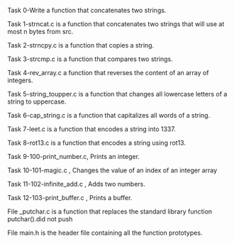 Task 0-Write a function that concatenates two strings.

Task 1-strncat.c is a function that concatenates two strings that will use at most n bytes from src.

Task 2-strncpy.c is a function that copies a string.

Task 3-strcmp.c is a function that compares two strings.

Task 4-rev_array.c a function that reverses the content of an array of integers.

Task 5-string_toupper.c is a function that changes all lowercase letters of a string to uppercase.

Task 6-cap_string.c is a function that capitalizes all words of a string.

Task 7-leet.c is a function that encodes a string into 1337.

Task 8-rot13.c is a function that encodes a string using rot13.

Task 9-100-print_number.c, Prints an integer.

Task 10-101-magic.c , Changes the value of an index of an integer array

Task 11-102-infinite_add.c , Adds two numbers.

Task 12-103-print_buffer.c , Prints a buffer.

File _putchar.c is a function that replaces the standard library function putchar().did not push

File main.h is the header file containing all the function prototypes.
